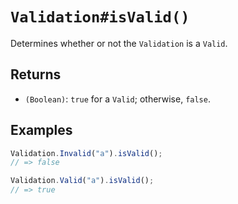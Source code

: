 # `Validation#isValid()`

Determines whether or not the `Validation` is a `Valid`.

## Returns

* `(Boolean)`: `true` for a `Valid`; otherwise, `false`.

## Examples

```javascript
Validation.Invalid("a").isValid();
// => false

Validation.Valid("a").isValid();
// => true
```
